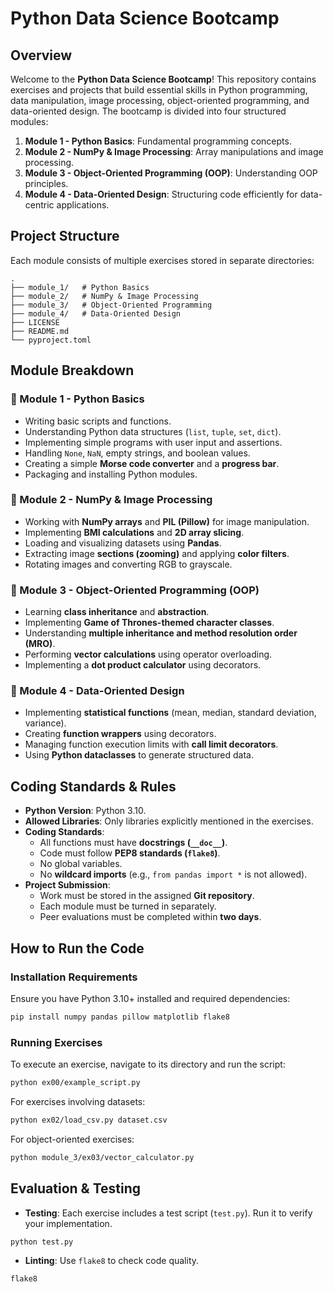 # **Python Data Science Bootcamp**

## **Overview**
Welcome to the **Python Data Science Bootcamp**! This repository contains exercises and projects that build essential skills in Python programming, data manipulation, image processing, object-oriented programming, and data-oriented design. The bootcamp is divided into four structured modules:

1. **Module 1 - Python Basics**: Fundamental programming concepts.
2. **Module 2 - NumPy & Image Processing**: Array manipulations and image processing.
3. **Module 3 - Object-Oriented Programming (OOP)**: Understanding OOP principles.
4. **Module 4 - Data-Oriented Design**: Structuring code efficiently for data-centric applications.

## **Project Structure**
Each module consists of multiple exercises stored in separate directories:

```
.
├── module_1/   # Python Basics
├── module_2/   # NumPy & Image Processing
├── module_3/   # Object-Oriented Programming
├── module_4/   # Data-Oriented Design
├── LICENSE
├── README.md
└── pyproject.toml
```

## **Module Breakdown**

### **📌 Module 1 - Python Basics**
- Writing basic scripts and functions.
- Understanding Python data structures (`list`, `tuple`, `set`, `dict`).
- Implementing simple programs with user input and assertions.
- Handling `None`, `NaN`, empty strings, and boolean values.
- Creating a simple **Morse code converter** and a **progress bar**.
- Packaging and installing Python modules.

### **📌 Module 2 - NumPy & Image Processing**
- Working with **NumPy arrays** and **PIL (Pillow)** for image manipulation.
- Implementing **BMI calculations** and **2D array slicing**.
- Loading and visualizing datasets using **Pandas**.
- Extracting image **sections (zooming)** and applying **color filters**.
- Rotating images and converting RGB to grayscale.

### **📌 Module 3 - Object-Oriented Programming (OOP)**
- Learning **class inheritance** and **abstraction**.
- Implementing **Game of Thrones-themed character classes**.
- Understanding **multiple inheritance and method resolution order (MRO)**.
- Performing **vector calculations** using operator overloading.
- Implementing a **dot product calculator** using decorators.

### **📌 Module 4 - Data-Oriented Design**
- Implementing **statistical functions** (mean, median, standard deviation, variance).
- Creating **function wrappers** using decorators.
- Managing function execution limits with **call limit decorators**.
- Using **Python dataclasses** to generate structured data.

## **Coding Standards & Rules**
- **Python Version**: Python 3.10.
- **Allowed Libraries**: Only libraries explicitly mentioned in the exercises.
- **Coding Standards**:
  - All functions must have **docstrings (`__doc__`)**.
  - Code must follow **PEP8 standards (`flake8`)**.
  - No global variables.
  - No **wildcard imports** (e.g., `from pandas import *` is not allowed).
- **Project Submission**:
  - Work must be stored in the assigned **Git repository**.
  - Each module must be turned in separately.
  - Peer evaluations must be completed within **two days**.

## **How to Run the Code**

### **Installation Requirements**
Ensure you have Python 3.10+ installed and required dependencies:
```sh
pip install numpy pandas pillow matplotlib flake8
```

### **Running Exercises**
To execute an exercise, navigate to its directory and run the script:
```sh
python ex00/example_script.py
```
For exercises involving datasets:
```sh
python ex02/load_csv.py dataset.csv
```
For object-oriented exercises:
```sh
python module_3/ex03/vector_calculator.py
```

## **Evaluation & Testing**
- **Testing**: Each exercise includes a test script (`test.py`). Run it to verify your implementation.
```sh
python test.py
```
- **Linting**: Use `flake8` to check code quality.
```sh
flake8
